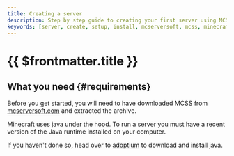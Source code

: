 ```yaml
---
title: Creating a server
description: Step by step guide to creating your first server using MCSS
keywords: [server, create, setup, install, mcserversoft, mcss, minecraft, java]
---
```


# {{ $frontmatter.title }}

## What you need {#requirements}

Before you get started, you will need to have downloaded MCSS from [mcserversoft.com](https://mcserversoft.com) and extracted the archive.

Minecraft uses java under the hood. To run a server you must have a recent version of the Java runtime installed on your computer.

If you haven't done so, head over to [adoptium](https://adoptium.net/temurin/releases/?os=windows&arch=x64&version=latest) to download and install java.

